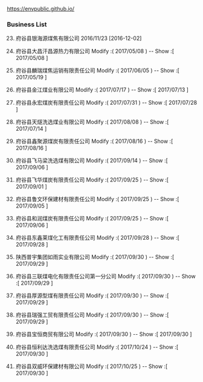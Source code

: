 https://envpublic.github.io/

### Business List

23. 府谷县银海源煤焦有限公司   2016/11/23 [2016-12-02]

24. 府谷县大昌汗昌源热力有限公司  Modify :( 2017/05/08 ) -- Show :[ 2017/05/08 ]
 
25. 府谷县麟瑞煤焦运销有限责任公司  Modify :( 2017/06/05 ) -- Show :[ 2017/05/19 ]

26. 府谷县金江煤业有限公司  Modify :( 2017/07/17 ) -- Show :[ 2017/07/13 ]

27. 府谷县永宏煤炭有限责任公司  Modify :( 2017/07/31 ) -- Show :[ 2017/07/28 ]

28. 府谷县天燧洗选煤业有限公司  Modify :( 2017/08/08 ) -- Show :[ 2017/07/14 ]

29. 府谷县鑫聚源煤炭有限责任公司  Modify :( 2017/08/16 ) -- Show :[ 2017/08/16 ]

30. 府谷县飞马梁洗选煤有限公司  Modify :( 2017/09/14 ) -- Show :[ 2017/09/06 ]

31. 府谷县飞华煤炭有限责任公司  Modify :( 2017/09/25 ) -- Show :[ 2017/09/01 ]

32. 府谷县鲁文环保建材有限责任公司  Modify :( 2017/09/25 ) -- Show :[ 2017/09/05 ]

33. 府谷县和润煤炭有限责任公司  Modify :( 2017/09/25 ) -- Show :[ 2017/09/06 ]

34. 府谷县东鑫莱煤化工有限责任公司  Modify :( 2017/09/28 ) -- Show :[ 2017/09/28 ]

35. 陕西普宇集团如雨实业有限公司  Modify :( 2017/09/30 ) -- Show :[ 2017/09/29 ]
 
36. 府谷县三联煤电化有限责任公司第一分公司  Modify :( 2017/09/30 ) -- Show :[ 2017/09/29 ]

37. 府谷县厚源型煤有限责任公司  Modify :( 2017/09/30 ) -- Show :[ 2017/09/29 ]
 
38. 府谷县瑞强工贸有限责任公司  Modify :( 2017/09/30 ) -- Show :[ 2017/09/29 ]
  
39. 府谷县宝恒商贸有限公司  Modify :( 2017/09/30 ) -- Show :[ 2017/09/30 ]

40. 府谷县恒利达洗选煤有限责任公司  Modify :( 2017/10/24 ) -- Show :[ 2017/09/30 ]
   
41. 府谷县双威环保建材有限公司  Modify :( 2017/10/25 ) -- Show :[ 2017/09/30 ]
